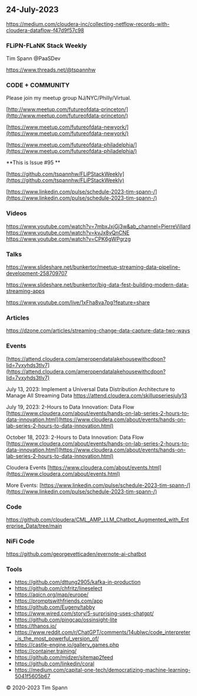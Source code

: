 ## 24-July-2023

https://medium.com/cloudera-inc/collecting-netflow-records-with-cloudera-dataflow-f47d9f57c98


### FLiPN-FLaNK Stack Weekly

Tim Spann @PaaSDev

https://www.threads.net/@tspannhw


### CODE + COMMUNITY

Please join my meetup group NJ/NYC/Philly/Virtual. 

[http://www.meetup.com/futureofdata-princeton/](http://www.meetup.com/futureofdata-princeton/)

[https://www.meetup.com/futureofdata-newyork/](https://www.meetup.com/futureofdata-newyork/)

[https://www.meetup.com/futureofdata-philadelphia/](https://www.meetup.com/futureofdata-philadelphia/)


**This is Issue #95 **

[https://github.com/tspannhw/FLiPStackWeekly](https://github.com/tspannhw/FLiPStackWeekly)

[https://www.linkedin.com/pulse/schedule-2023-tim-spann-/](https://www.linkedin.com/pulse/schedule-2023-tim-spann-/)



### Videos

https://www.youtube.com/watch?v=7mbxJxjGj3w&ab_channel=PierreVillard
https://www.youtube.com/watch?v=kvJx8vQnCNE
https://www.youtube.com/watch?v=CPK6gWPgrzg

### Talks

https://www.slideshare.net/bunkertor/meetup-streaming-data-pipeline-development-258709707

https://www.slideshare.net/bunkertor/big-data-fest-building-modern-data-streaming-apps

https://www.youtube.com/live/1xFha8va7pg?feature=share


### Articles



https://dzone.com/articles/streaming-change-data-capture-data-two-ways




### Events

[https://attend.cloudera.com/ameropendatalakehousewithcdpon?lid=7vxyhds3tlv7](https://attend.cloudera.com/ameropendatalakehousewithcdpon?lid=7vxyhds3tlv7)

July 13, 2023:   Implement a Universal Data Distribution Architecture to Manage All Streaming Data 
https://attend.cloudera.com/skillupseriesjuly13

July 19, 2023:   2-Hours to Data Innovation:   Data Flow
[https://www.cloudera.com/about/events/hands-on-lab-series-2-hours-to-data-innovation.html](https://www.cloudera.com/about/events/hands-on-lab-series-2-hours-to-data-innovation.html)

October 18, 2023:  2-Hours to Data Innovation:   Data Flow
[https://www.cloudera.com/about/events/hands-on-lab-series-2-hours-to-data-innovation.html](https://www.cloudera.com/about/events/hands-on-lab-series-2-hours-to-data-innovation.html)

Cloudera Events
[https://www.cloudera.com/about/events.html](https://www.cloudera.com/about/events.html)

More Events:
[https://www.linkedin.com/pulse/schedule-2023-tim-spann-/](https://www.linkedin.com/pulse/schedule-2023-tim-spann-/)



### Code

https://github.com/cloudera/CML_AMP_LLM_Chatbot_Augmented_with_Enterprise_Data/tree/main

### NiFi Code

https://github.com/georgevetticaden/evernote-ai-chatbot

### Tools

* https://github.com/dttung2905/kafka-in-production
* https://github.com/chfritz/lineselect
* https://aqicn.org/map/europe/
* https://promptswithfriends.com/app
* https://github.com/Eugeny/tabby
* https://www.wired.com/story/5-surprising-uses-chatgpt/
* https://github.com/pingcap/ossinsight-lite
* https://thanos.io/
* https://www.reddit.com/r/ChatGPT/comments/14ublwc/code_interpreter_is_the_most_powerful_version_of/
* https://castle-engine.io/gallery_games.php
* https://container.training/
* https://github.com/midzer/sitemap2feed
* https://github.com/linkedin/coral
* https://medium.com/capital-one-tech/democratizing-machine-learning-5041f5605b67


&copy; 2020-2023 Tim Spann

